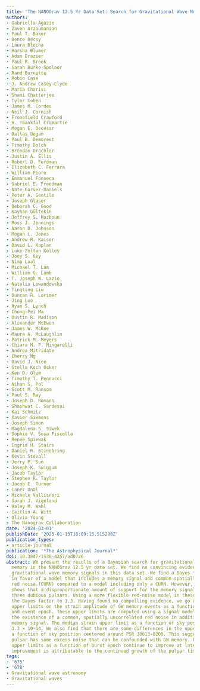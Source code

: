 ```yaml
---
title: 'The NANOGrav 12.5 Yr Data Set: Search for Gravitational Wave Memory'
authors:
- Gabriella Agazie
- Zaven Arzoumanian
- Paul T. Baker
- Bence Bécsy
- Laura Blecha
- Harsha Blumer
- Adam Brazier
- Paul R. Brook
- Sarah Burke-Spolaor
- Rand Burnette
- Robin Case
- J. Andrew Casey-Clyde
- Maria Charisi
- Shami Chatterjee
- Tyler Cohen
- James M. Cordes
- Neil J. Cornish
- Fronefield Crawford
- H. Thankful Cromartie
- Megan E. Decesar
- Dallas Degan
- Paul B. Demorest
- Timothy Dolch
- Brendan Drachler
- Justin A. Ellis
- Robert D. Ferdman
- Elizabeth C. Ferrara
- William Fiore
- Emmanuel Fonseca
- Gabriel E. Freedman
- Nate Garver-Daniels
- Peter A. Gentile
- Joseph Glaser
- Deborah C. Good
- Kayhan Gültekin
- Jeffrey S. Hazboun
- Ross J. Jennings
- Aaron D. Johnson
- Megan L. Jones
- Andrew R. Kaiser
- David L. Kaplan
- Luke Zoltan Kelley
- Joey S. Key
- Nima Laal
- Michael T. Lam
- William G. Lamb
- T. Joseph W. Lazio
- Natalia Lewandowska
- Tingting Liu
- Duncan R. Lorimer
- Jing Luo
- Ryan S. Lynch
- Chung-Pei Ma
- Dustin R. Madison
- Alexander McEwen
- James W. McKee
- Maura A. McLaughlin
- Patrick M. Meyers
- Chiara M. F. Mingarelli
- Andrea Mitridate
- Cherry Ng
- David J. Nice
- Stella Koch Ocker
- Ken D. Olum
- Timothy T. Pennucci
- Nihan S. Pol
- Scott M. Ransom
- Paul S. Ray
- Joseph D. Romano
- Shashwat C. Sardesai
- Kai Schmitz
- Xavier Siemens
- Joseph Simon
- Magdalena S. Siwek
- Sophia V. Sosa Fiscella
- Renée Spiewak
- Ingrid H. Stairs
- Daniel R. Stinebring
- Kevin Stovall
- Jerry P. Sun
- Joseph K. Swiggum
- Jacob Taylor
- Stephen R. Taylor
- Jacob E. Turner
- Caner Unal
- Michele Vallisneri
- Sarah J. Vigeland
- Haley M. Wahl
- Caitlin A. Witt
- Olivia Young
- The Nanograv Collaboration
date: '2024-03-01'
publishDate: '2025-01-15T18:09:15.515208Z'
publication_types:
- article-journal
publication: '*The Astrophysical Journal*'
doi: 10.3847/1538-4357/ad0726
abstract: We present the results of a Bayesian search for gravitational wave (GW)
  memory in the NANOGrav 12.5 yr data set. We find no convincing evidence for any
  gravitational wave memory signals in this data set. We find a Bayes factor of 2.8
  in favor of a model that includes a memory signal and common spatially uncorrelated
  red noise (CURN) compared to a model including only a CURN. However, further investigation
  shows that a disproportionate amount of support for the memory signal comes from
  three dubious pulsars. Using a more flexible red-noise model in these pulsars reduces
  the Bayes factor to 1.3. Having found no compelling evidence, we go on to place
  upper limits on the strain amplitude of GW memory events as a function of sky location
  and event epoch. These upper limits are computed using a signal model that assumes
  the existence of a common, spatially uncorrelated red noise in addition to a GW
  memory signal. The median strain upper limit as a function of sky position is approximately
  3.3 × 10-14. We also find that there are some differences in the upper limits as
  a function of sky position centered around PSR J0613-0200. This suggests that this
  pulsar has some excess noise that can be confounded with GW memory. Finally, the
  upper limits as a function of burst epoch continue to improve at later epochs. This
  improvement is attributable to the continued growth of the pulsar timing array.
tags:
- '675'
- '678'
- Gravitational wave astronomy
- Gravitational waves
---
```

